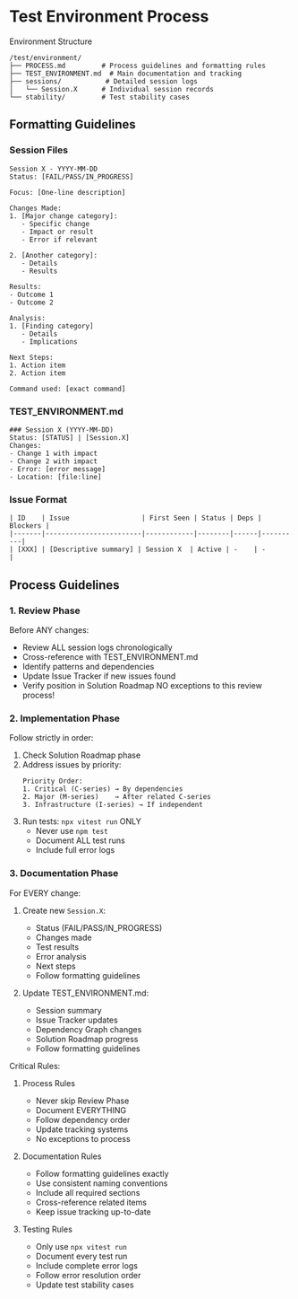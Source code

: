 # Test Environment Process 

 Environment Structure
```
/test/environment/
├── PROCESS.md         # Process guidelines and formatting rules
├── TEST_ENVIRONMENT.md  # Main documentation and tracking
├── sessions/           # Detailed session logs
│   └── Session.X      # Individual session records
└── stability/         # Test stability cases
```

## Formatting Guidelines 

### Session Files
```
Session X - YYYY-MM-DD
Status: [FAIL/PASS/IN_PROGRESS]

Focus: [One-line description]

Changes Made:
1. [Major change category]:
   - Specific change
   - Impact or result
   - Error if relevant

2. [Another category]:
   - Details
   - Results

Results:
- Outcome 1
- Outcome 2

Analysis:
1. [Finding category]
   - Details
   - Implications

Next Steps:
1. Action item
2. Action item

Command used: [exact command]
```

### TEST_ENVIRONMENT.md
```
### Session X (YYYY-MM-DD)
Status: [STATUS] | [Session.X]
Changes:
- Change 1 with impact
- Change 2 with impact
- Error: [error message]
- Location: [file:line]
```

### Issue Format
```
| ID    | Issue                  | First Seen | Status | Deps | Blockers |
|-------|------------------------|------------|--------|------|----------|
| [XXX] | [Descriptive summary] | Session X  | Active | -    | -        |
```

## Process Guidelines 

### 1. Review Phase 
Before ANY changes:
- Review ALL session logs chronologically
- Cross-reference with TEST_ENVIRONMENT.md
- Identify patterns and dependencies
- Update Issue Tracker if new issues found
- Verify position in Solution Roadmap
 NO exceptions to this review process!

### 2. Implementation Phase 
Follow strictly in order:
1. Check Solution Roadmap phase
2. Address issues by priority:
   ```
   Priority Order:
   1. Critical (C-series) → By dependencies
   2. Major (M-series)    → After related C-series
   3. Infrastructure (I-series) → If independent
   ```
3. Run tests: `npx vitest run` ONLY
   - Never use `npm test`
   - Document ALL test runs
   - Include full error logs

### 3. Documentation Phase 
For EVERY change:
1. Create new `Session.X`:
   - Status (FAIL/PASS/IN_PROGRESS)
   - Changes made
   - Test results
   - Error analysis
   - Next steps
   - Follow formatting guidelines

2. Update TEST_ENVIRONMENT.md:
   - Session summary
   - Issue Tracker updates
   - Dependency Graph changes
   - Solution Roadmap progress
   - Follow formatting guidelines

 Critical Rules:
1. Process Rules
   - Never skip Review Phase
   - Document EVERYTHING
   - Follow dependency order
   - Update tracking systems
   - No exceptions to process

2. Documentation Rules
   - Follow formatting guidelines exactly
   - Use consistent naming conventions
   - Include all required sections
   - Cross-reference related items
   - Keep issue tracking up-to-date

3. Testing Rules
   - Only use `npx vitest run`
   - Document every test run
   - Include complete error logs
   - Follow error resolution order
   - Update test stability cases
